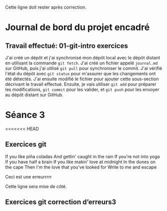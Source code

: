 
Cette ligne doit rester après correction.

# Journal de bord du projet encadré
## Travail effectué: 01-git-intro exercices
J'ai créé un dépôt et j'ai synchronisé mon dépôt local avec le dépôt distant en utilisant la commande `git fetch`. J'ai créé un fichier appelé `journal.md` sur GitHub, puis j'ai utilisé `git pull` pour synchroniser le commit. J'ai vérifié l'état du dépôt avec `git status` pour m'assurer que les changements ont été détectés. J'ai ensuite modifié le fichier pour ajouter cette sous-section décrivant le travail effectué.  Ensuite, je vais utiliser `git add` pour préparer les modifications, `git commit` pour les valider, et `git push` pour les envoyer au dépôt distant sur GitHub.

# Séance 3
<<<<<<< HEAD
## Exercices git
If you like piña coladas
And gettin' caught in the rain
If you're not into yoga
If you have half a brain
If you like makin' love at midnight
In the dunes on the cape
Then I'm the love that you've looked for
Write to me and escape

Ceci est une erreurrrrr

Cette ligne sera mise de côté.

## Exercices git correction d’erreurs3

